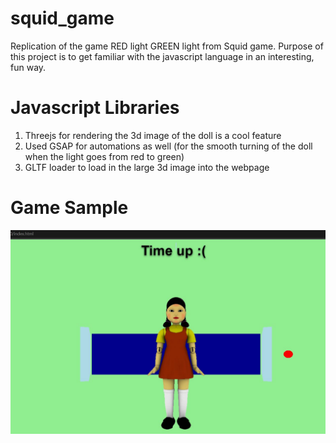 # squid_game
Replication of the game RED light GREEN light from Squid game.
Purpose of this project is to get familiar with the javascript language in an interesting, fun way.
# Javascript Libraries
1. Threejs for rendering the 3d image of the doll is a cool feature
2. Used GSAP for automations as well (for the smooth turning of the doll when the light goes from red to green)
3. GLTF loader to load in the large 3d image into the webpage
# Game Sample

![This is an image](Image/project.JPG)